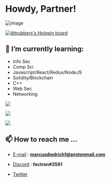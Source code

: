 
# Howdy, Partner! 

![image](https://user-images.githubusercontent.com/95402733/192120254-e36e07d4-84b1-4c5f-b1f7-ebdf12655904.png)

[![@trubbers's Holopin board](https://holopin.me/trubbers)](https://holopin.io/@trubbers)

## 🧠 I’m currently learning:

- Info Sec
- Comp Sci
- Javascript/React/Redux/NodeJS 
- Solidity/Blockchain 
- C++
- Web Sec
- Networking
 
<a href="https://github-readme-streak-stats.herokuapp.com"></a><img align="center" src="https://github-readme-streak-stats.herokuapp.com/?user=TRUBDUBZ&show_icons=true&theme=aura&row=2&layout=small"/>


<a href="https://github-readme-stats.vercel.app/api/top-langs/"></a><img align="center" src="https://github-readme-stats.vercel.app/api/top-langs/?username=TRUBDUBZ&show_icons=true&theme=aura&row=3&layout=compact"/>


<a href="https://github.com/anuraghazra/github-readme-stats"></a><img align="center" src="https://github-readme-stats.vercel.app/api?username=TRUBDUBZ&show_icons=true&theme=aura&row=1&layout=compact"/>

## 📫 How to reach me ...
  
- [E-mail](https://protonmail.com) : **marcusdiedrich1@protonmail.com** 

- [Discord](https://discord.com) : **fectron#3591**

- [Twitter](https://twitter.com/marcusdiedrich1)


